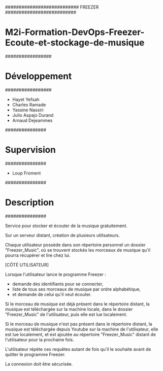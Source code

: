 ########################### FREEZER ##########################

# M2i-Formation-DevOps-Freezer-Ecoute-et-stockage-de-musique #

#################
# Développement #
#################

* Hayet Yefsah
* Charles Ramade
* Yassine Nassiri
* Julio Aspajo Durand
* Arnaud Dejeammes

###############
# Supervision #
###############

* Loup Froment

###############
# Description #
###############

Service pour stocker et écouter de la musique gratuitement.

Sur un serveur distant, création de plusieurs utilisateurs.

Chaque utilisateur possède dans son répertoire personnel un dossier "Freezer_Music", où se trouvent stockés les morceaux de musique qu'il pourra récupérer et lire chez lui.

[CÔTÉ UTILISATEUR]

Lorsque l'utilisateur lance le programme Freezer :

- demande des identifiants pour se connecter,
- liste de tous ses morceaux de musique par ordre alphabétique,
- et demande de celui qu'il veut écouter.

Si le morceau de musique est déjà présent dans le répertoire distant, la musique est téléchargée sur la machine locale, dans le dossier "Freezer_Music" de l'utilisateur, puis elle est lue localement.

Si le morceau de musique n'est pas présent dans le répertoire distant, la musique est téléchargée depuis Youtube sur la machine de l'utilisateur, elle est lue localement, et est ajoutée au répertoire "Freezer_Music" distant de l'utilisateur pour la prochaine fois.

L'utilisateur répète ces requêtes autant de fois qu'il le souhaite avant de quitter le programme Freezer.

La connexion doit être sécurisée.



